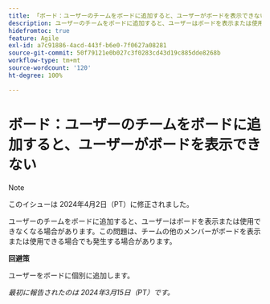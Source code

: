 ```yaml
---
title: 「ボード：ユーザーのチームをボードに追加すると、ユーザーがボードを表示できない」
description: ユーザーのチームをボードに追加すると、ユーザーはボードを表示または使用できなくなる場合があります。この問題は、チームの他のメンバーがボードを表示または使用できる場合でも発生する場合があります。回避策はあります。
hidefromtoc: true
feature: Agile
exl-id: a7c91886-4acd-443f-b6e0-7f0627a08281
source-git-commit: 50f79121e0b027c3f0283cd43d19c885dde8268b
workflow-type: tm+mt
source-wordcount: '120'
ht-degree: 100%

---
```


# ボード：ユーザーのチームをボードに追加すると、ユーザーがボードを表示できない

>[!NOTE]
>
>このイシューは 2024年4月2日（PT）に修正されました。

ユーザーのチームをボードに追加すると、ユーザーはボードを表示または使用できなくなる場合があります。この問題は、チームの他のメンバーがボードを表示または使用できる場合でも発生する場合があります。

**回避策**

ユーザーをボードに個別に追加します。

_最初に報告されたのは 2024年3月15日（PT）です。_
